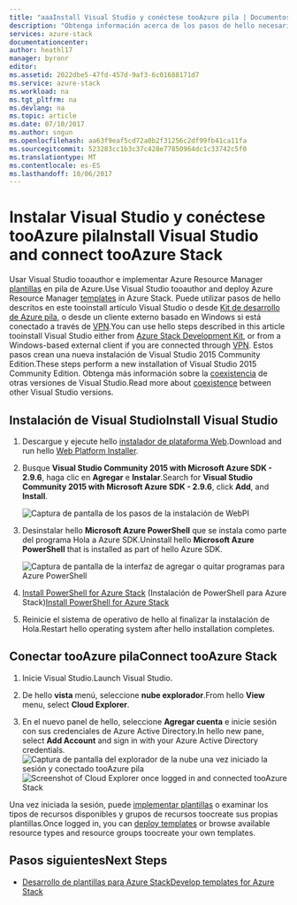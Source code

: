 ```yaml
---
title: "aaaInstall Visual Studio y conéctese tooAzure pila | Documentos de Microsoft"
description: "Obtenga información acerca de los pasos de hello necesarios tooinstall Visual Studio y conéctese tooAzure pila"
services: azure-stack
documentationcenter: 
author: heathl17
manager: byronr
editor: 
ms.assetid: 2022dbe5-47fd-457d-9af3-6c01688171d7
ms.service: azure-stack
ms.workload: na
ms.tgt_pltfrm: na
ms.devlang: na
ms.topic: article
ms.date: 07/10/2017
ms.author: sngun
ms.openlocfilehash: aa63f9eaf5cd72a0b2f31256c2df99fb41ca11fa
ms.sourcegitcommit: 523283cc1b3c37c428e77850964dc1c33742c5f0
ms.translationtype: MT
ms.contentlocale: es-ES
ms.lasthandoff: 10/06/2017
---
```

# <a name="install-visual-studio-and-connect-tooazure-stack"></a><span data-ttu-id="7de13-103">Instalar Visual Studio y conéctese tooAzure pila</span><span class="sxs-lookup"><span data-stu-id="7de13-103">Install Visual Studio and connect tooAzure Stack</span></span>

<span data-ttu-id="7de13-104">Usar Visual Studio tooauthor e implementar Azure Resource Manager [plantillas](azure-stack-arm-templates.md) en pila de Azure.</span><span class="sxs-lookup"><span data-stu-id="7de13-104">Use Visual Studio tooauthor and deploy Azure Resource Manager [templates](azure-stack-arm-templates.md) in Azure Stack.</span></span> <span data-ttu-id="7de13-105">Puede utilizar pasos de hello descritos en este tooinstall artículo Visual Studio o desde [Kit de desarrollo de Azure pila](azure-stack-connect-azure-stack.md#connect-to-azure-stack-with-remote-desktop), o desde un cliente externo basado en Windows si está conectado a través de [VPN](azure-stack-connect-azure-stack.md#connect-to-azure-stack-with-vpn).</span><span class="sxs-lookup"><span data-stu-id="7de13-105">You can use hello steps described in this article tooinstall Visual Studio either from [Azure Stack Development Kit](azure-stack-connect-azure-stack.md#connect-to-azure-stack-with-remote-desktop), or from a Windows-based external client if you are connected through [VPN](azure-stack-connect-azure-stack.md#connect-to-azure-stack-with-vpn).</span></span> <span data-ttu-id="7de13-106">Estos pasos crean una nueva instalación de Visual Studio 2015 Community Edition.</span><span class="sxs-lookup"><span data-stu-id="7de13-106">These steps perform a new installation of Visual Studio 2015 Community Edition.</span></span> <span data-ttu-id="7de13-107">Obtenga más información sobre la [coexistencia](https://msdn.microsoft.com/library/ms246609.aspx) de otras versiones de Visual Studio.</span><span class="sxs-lookup"><span data-stu-id="7de13-107">Read more about [coexistence](https://msdn.microsoft.com/library/ms246609.aspx) between other Visual Studio versions.</span></span>

## <a name="install-visual-studio"></a><span data-ttu-id="7de13-108">Instalación de Visual Studio</span><span class="sxs-lookup"><span data-stu-id="7de13-108">Install Visual Studio</span></span>
1. <span data-ttu-id="7de13-109">Descargue y ejecute hello [instalador de plataforma Web](https://www.microsoft.com/web/downloads/platform.aspx).</span><span class="sxs-lookup"><span data-stu-id="7de13-109">Download and run hello [Web Platform Installer](https://www.microsoft.com/web/downloads/platform.aspx).</span></span>             
2. <span data-ttu-id="7de13-110">Busque **Visual Studio Community 2015 with Microsoft Azure SDK - 2.9.6**, haga clic en **Agregar** e **Instalar**.</span><span class="sxs-lookup"><span data-stu-id="7de13-110">Search for **Visual Studio Community 2015 with Microsoft Azure SDK - 2.9.6**, click **Add**, and **Install**.</span></span>

    ![Captura de pantalla de los pasos de la instalación de WebPI](./media/azure-stack-install-visual-studio/image1.png) 

3. <span data-ttu-id="7de13-112">Desinstalar hello **Microsoft Azure PowerShell** que se instala como parte del programa Hola a Azure SDK.</span><span class="sxs-lookup"><span data-stu-id="7de13-112">Uninstall hello **Microsoft Azure PowerShell** that is installed as part of hello Azure SDK.</span></span>

    ![Captura de pantalla de la interfaz de agregar o quitar programas para Azure PowerShell](./media/azure-stack-install-visual-studio/image2.png) 

4. <span data-ttu-id="7de13-114">[Install PowerShell for Azure Stack](azure-stack-powershell-install.md) (Instalación de PowerShell para Azure Stack)</span><span class="sxs-lookup"><span data-stu-id="7de13-114">[Install PowerShell for Azure Stack](azure-stack-powershell-install.md)</span></span>

5. <span data-ttu-id="7de13-115">Reinicie el sistema de operativo de hello al finalizar la instalación de Hola.</span><span class="sxs-lookup"><span data-stu-id="7de13-115">Restart hello operating system after hello installation completes.</span></span>

## <a name="connect-tooazure-stack"></a><span data-ttu-id="7de13-116">Conectar tooAzure pila</span><span class="sxs-lookup"><span data-stu-id="7de13-116">Connect tooAzure Stack</span></span>

1. <span data-ttu-id="7de13-117">Inicie Visual Studio.</span><span class="sxs-lookup"><span data-stu-id="7de13-117">Launch Visual Studio.</span></span>

2. <span data-ttu-id="7de13-118">De hello **vista** menú, seleccione **nube explorador**.</span><span class="sxs-lookup"><span data-stu-id="7de13-118">From hello **View** menu, select **Cloud Explorer**.</span></span>

3. <span data-ttu-id="7de13-119">En el nuevo panel de hello, seleccione **Agregar cuenta** e inicie sesión con sus credenciales de Azure Active Directory.</span><span class="sxs-lookup"><span data-stu-id="7de13-119">In hello new pane, select **Add Account** and sign in with your Azure Active Directory credentials.</span></span>  
    <span data-ttu-id="7de13-120">![Captura de pantalla del explorador de la nube una vez iniciado la sesión y conectado tooAzure pila](./media/azure-stack-install-visual-studio/image6.png)</span><span class="sxs-lookup"><span data-stu-id="7de13-120">![Screenshot of Cloud Explorer once logged in and connected tooAzure Stack](./media/azure-stack-install-visual-studio/image6.png)</span></span>

<span data-ttu-id="7de13-121">Una vez iniciada la sesión, puede [implementar plantillas](azure-stack-deploy-template-visual-studio.md) o examinar los tipos de recursos disponibles y grupos de recursos toocreate sus propias plantillas.</span><span class="sxs-lookup"><span data-stu-id="7de13-121">Once logged in, you can [deploy templates](azure-stack-deploy-template-visual-studio.md) or browse available resource types and resource groups toocreate your own templates.</span></span>  

## <a name="next-steps"></a><span data-ttu-id="7de13-122">Pasos siguientes</span><span class="sxs-lookup"><span data-stu-id="7de13-122">Next Steps</span></span>

 - [<span data-ttu-id="7de13-123">Desarrollo de plantillas para Azure Stack</span><span class="sxs-lookup"><span data-stu-id="7de13-123">Develop templates for Azure Stack</span></span>](azure-stack-develop-templates.md)
